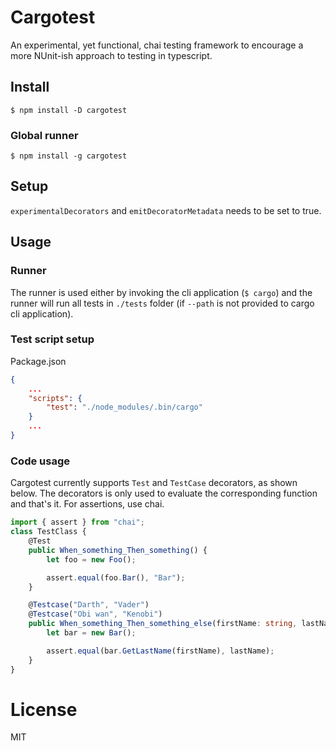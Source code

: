 # Cargotest
An experimental, yet functional, chai testing framework to encourage a more NUnit-ish approach to testing in typescript.

## Install
```
$ npm install -D cargotest
```
### Global runner
```
$ npm install -g cargotest
```

## Setup
`experimentalDecorators` and `emitDecoratorMetadata` needs to be set to true.

## Usage
### Runner
The runner is used either by invoking the cli application (`$ cargo`) and the runner will run all tests in `./tests` folder (if `--path` is not provided to cargo cli application).

### Test script setup
Package.json
```json
{
    ...
    "scripts": {
        "test": "./node_modules/.bin/cargo"
    }
    ...
}
```

### Code usage
Cargotest currently supports `Test` and `TestCase` decorators, as shown below. The decorators is only used to evaluate the corresponding function and that's it. For assertions, use chai.
```typescript
import { assert } from "chai";
class TestClass {
    @Test
    public When_something_Then_something() {
        let foo = new Foo();

        assert.equal(foo.Bar(), "Bar");
    }

    @Testcase("Darth", "Vader")
    @Testcase("Obi wan", "Kenobi")
    public When_something_Then_something_else(firstName: string, lastName: string) {
        let bar = new Bar();

        assert.equal(bar.GetLastName(firstName), lastName);
    }
}
```

# License
MIT